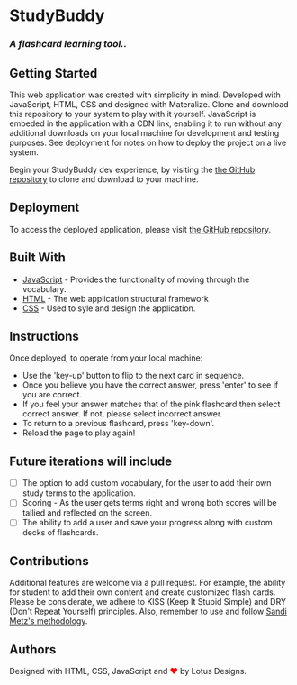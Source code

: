 # StudyBuddy
### ***A flashcard learning tool..***

## Getting Started

This web application was created with simplicity in mind.  Developed with JavaScript, HTML, CSS and designed with Materalize. Clone and download this repository to your system to play with it yourself.  JavaScript is embeded in the application with a CDN link, enabling it to run without any additional downloads on your local machine for development and testing purposes. See deployment for notes on how to deploy the project on a live system.

Begin your StudyBuddy dev experience, by visiting the [the GitHub repository]( https://github.com/Kathy145/StudyBuddy) to clone and download to your machine.

## Deployment

To access the deployed application, please visit [the GitHub repository]( https://kathy145.github.io/StudyBuddy/).


## Built With

* [JavaScript](https://www.javascript.com/) - Provides the functionality of moving through the vocabulary. 
* [HTML](https://html.com/) - The web application structural framework
* [CSS](https://developer.mozilla.org/en-US/docs/Web/CSS) - Used to syle and design the application.

## Instructions

Once deployed, to operate from your local machine:

- Use the 'key-up' button to flip to the next card in sequence. 
- Once you believe you have the correct answer, press 'enter' to see if you are correct. 
- If you feel your answer matches that of the pink flashcard then select correct answer.  If not, please select incorrect answer. 
- To return to a previous flashcard, press 'key-down'.
- Reload the page to play again!

## Future iterations will include
* [ ] The option to add custom vocabulary, for the user to add their own study terms to the application.
* [ ] Scoring - As the user gets terms right and wrong both scores will be tallied and reflected on the screen. 
* [ ] The ability to add a user and save your progress along with custom decks of flashcards.

## Contributions 

Additional features are welcome via a pull request.  For example, the ability for student to add their own content and create customized flash cards.  Please be considerate, we adhere to KISS (Keep It Stupid Simple) and DRY (Don't Repeat Yourself) principles.  Also, remember to use and follow [Sandi Metz's methodology](https://robots.thoughtbot.com/sandi-metz-rules-for-developers). 

## Authors

Designed with HTML, CSS, JavaScript and <span style="color:red;">&#10084;</span> by Lotus Designs.

